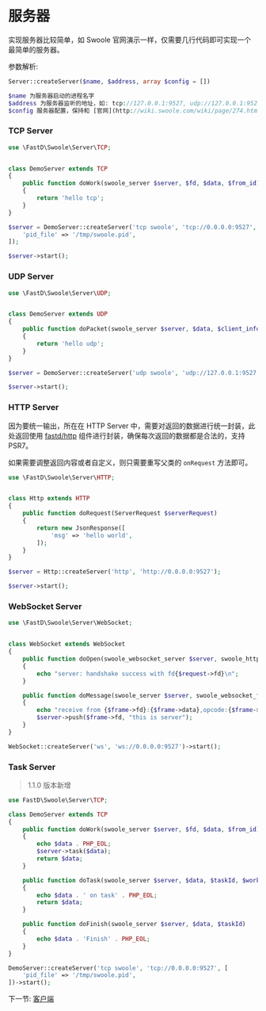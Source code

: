 # 服务器

实现服务器比较简单，如 Swoole 官网演示一样，仅需要几行代码即可实现一个最简单的服务器。

参数解析: 

```php
Server::createServer($name, $address, array $config = [])

$name 为服务器启动的进程名字
$address 为服务器监听的地址，如: tcp://127.0.0.1:9527, udp://127.0.0.1:9527, ws://127.0.0.1:9527, http://127.0.0.1:9527
$config 服务器配置，保持和 [官网](http://wiki.swoole.com/wiki/page/274.html) 一致，新增 pid_file 选项, 当 pid_file 不存在的时候，默认会存放在当前执行命令的目录下。
```

### TCP Server

```php
use \FastD\Swoole\Server\TCP;


class DemoServer extends TCP
{
    public function doWork(swoole_server $server, $fd, $data, $from_id)
    {
        return 'hello tcp';
    }
}

$server = DemoServer::createServer('tcp swoole', 'tcp://0.0.0.0:9527', [
    'pid_file' => '/tmp/swoole.pid',
]);

$server->start();
```

### UDP Server 

```php
use \FastD\Swoole\Server\UDP;


class DemoServer extends UDP
{
    public function doPacket(swoole_server $server, $data, $client_info)
    {
        return 'hello udp';
    }
}

$server = DemoServer::createServer('udp swoole', 'udp://127.0.0.1:9527');

$server->start();
```

### HTTP Server

因为要统一输出，所在在 HTTP Server 中，需要对返回的数据进行统一封装，此处返回使用 [fastd/http](https://github.com/JanHuang/http) 组件进行封装，确保每次返回的数据都是合法的，支持 PSR7。

如果需要调整返回内容或者自定义，则只需要重写父类的 `onRequest` 方法即可。

```php
use \FastD\Swoole\Server\HTTP;


class Http extends HTTP
{
    public function doRequest(ServerRequest $serverRequest)
    {
        return new JsonResponse([
            'msg' => 'hello world',
        ]);
    }
}

$server = Http::createServer('http', 'http://0.0.0.0:9527');

$server->start();
```

### WebSocket Server

```php
use \FastD\Swoole\Server\WebSocket;


class WebSocket extends WebSocket
{
    public function doOpen(swoole_websocket_server $server, swoole_http_request $request)
    {
        echo "server: handshake success with fd{$request->fd}\n";
    }

    public function doMessage(swoole_server $server, swoole_websocket_frame $frame)
    {
        echo "receive from {$frame->fd}:{$frame->data},opcode:{$frame->opcode},fin:{$frame->finish}\n";
        $server->push($frame->fd, "this is server");
    }
}

WebSocket::createServer('ws', 'ws://0.0.0.0:9527')->start();
```

### Task Server

> 1.1.0 版本新增

```php
use FastD\Swoole\Server\TCP;

class DemoServer extends TCP
{
    public function doWork(swoole_server $server, $fd, $data, $from_id)
    {
        echo $data . PHP_EOL;
        $server->task($data);
        return $data;
    }

    public function doTask(swoole_server $server, $data, $taskId, $workerId)
    {
        echo $data . ' on task' . PHP_EOL;
        return $data;
    }

    public function doFinish(swoole_server $server, $data, $taskId)
    {
        echo $data . 'Finish' . PHP_EOL;
    }
}

DemoServer::createServer('tcp swoole', 'tcp://0.0.0.0:9527', [
    'pid_file' => '/tmp/swoole.pid',
])->start();
```

下一节: [客户端](2-2-client.md)